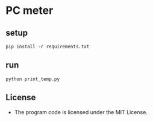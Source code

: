 # PC meter

## setup

```
pip install -r requirements.txt
```

## run

```
python print_temp.py
```

## License

- The program code is licensed under the MIT License.
